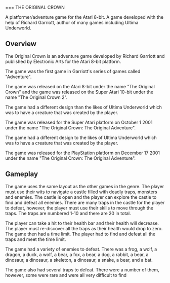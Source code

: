 
===
THE ORIGINAL CROWN

A platformer/adventure game for the Atari 8-bit. A game developed with the help of Richard Garriott, author of many games including Ultima Underworld.

## Overview

The Original Crown is an adventure game developed by Richard Garriott and published by Electronic Arts for the Atari 8-bit platform.

The game was the first game in Garriott's series of games called "Adventure".

The game was released on the Atari 8-bit under the name "The Original Crown" and the game was released on the Super Atari 10-bit under the name "The Original Crown 2".

The game had a different design than the likes of Ultima Underworld which was to have a creature that was created by the player.

The game was released for the Super Atari platform on October 1 2001 under the name "The Original Crown: The Original Adventure".

The game had a different design to the likes of Ultima Underworld which was to have a creature that was created by the player.

The game was released for the PlayStation platform on December 17 2001 under the name "The Original Crown: The Original Adventure".

## Gameplay

The game uses the same layout as the other games in the genre. The player must use their wits to navigate a castle filled with deadly traps, monsters and enemies. The castle is open and the player can explore the castle to find and defeat all enemies. There are many traps in the castle for the player to defeat, however, the player must use their skills to move through the traps. The traps are numbered 1-10 and there are 20 in total.

The player can take a hit to their health bar and their health will decrease. The player must re-discover all the traps as their health would drop to zero. The game then had a time limit. The player had to find and defeat all the traps and meet the time limit.

The game had a variety of enemies to defeat. There was a frog, a wolf, a dragon, a duck, a wolf, a bear, a fox, a bear, a dog, a rabbit, a bear, a dinosaur, a dinosaur, a skeleton, a dinosaur, a snake, a bear, and a bat.

The game also had several traps to defeat. There were a number of them, however, some were rare and were all very difficult to find
